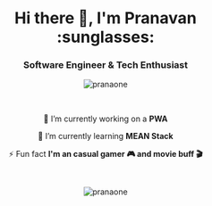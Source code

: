 
<h1 align="center">Hi there 👋, I'm Pranavan :sunglasses: </h1>
<h3 align="center">Software Engineer & Tech Enthusiast</h3>

<p align="center"> <img src="https://komarev.com/ghpvc/?username=pranaone&label=Profile%20views&color=0e75b6&style=flat" alt="pranaone" /> </p>

<br>

<div align="center">
  
🚧 I’m currently working on a **PWA**

📖 I’m currently learning **MEAN Stack**

⚡ Fun fact **I'm an casual gamer 🎮 and movie buff 🎬**

</div>

<br>

<p align="center"> 
  <img align="center" src="https://github-readme-stats.vercel.app/api/top-langs?username=pranaone&show_icons=true&locale=en&layout=compact" alt="pranaone" />  
</p>
  
